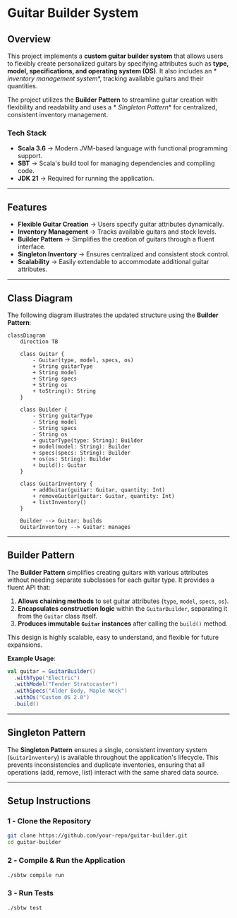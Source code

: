 # **Guitar Builder System**

## **Overview**

This project implements a **custom guitar builder system** that allows users to flexibly create personalized guitars by
specifying attributes such as **type, model, specifications, and operating system (OS)**. It also includes an *
*inventory management system**, tracking available guitars and their quantities.

The project utilizes the **Builder Pattern** to streamline guitar creation with flexibility and readability and uses a *
*Singleton Pattern** for centralized, consistent inventory management.

### **Tech Stack**

- **Scala 3.6** → Modern JVM-based language with functional programming support.
- **SBT** → Scala's build tool for managing dependencies and compiling code.
- **JDK 21** → Required for running the application.

---

## **Features**

- **Flexible Guitar Creation** → Users specify guitar attributes dynamically.  
- **Inventory Management** → Tracks available guitars and stock levels.  
- **Builder Pattern** → Simplifies the creation of guitars through a fluent interface.  
- **Singleton Inventory** → Ensures centralized and consistent stock control.  
- **Scalability** → Easily extendable to accommodate additional guitar attributes.

---

## **Class Diagram**

The following diagram illustrates the updated structure using the **Builder Pattern**:

```mermaid
classDiagram
    direction TB

    class Guitar {
        - Guitar(type, model, specs, os)
        + String guitarType
        + String model
        + String specs
        + String os
        + toString(): String
    }

    class Builder {
        - String guitarType
        - String model
        - String specs
        - String os
        + guitarType(type: String): Builder
        + model(model: String): Builder
        + specs(specs: String): Builder
        + os(os: String): Builder
        + build(): Guitar
    }

    class GuitarInventory {
        + addGuitar(guitar: Guitar, quantity: Int)
        + removeGuitar(guitar: Guitar, quantity: Int)
        + listInventory()
    }

    Builder --> Guitar: builds
    GuitarInventory --> Guitar: manages
```

---

## **Builder Pattern**

The **Builder Pattern** simplifies creating guitars with various attributes without needing separate subclasses for each
guitar type. It provides a fluent API that:

1. **Allows chaining methods** to set guitar attributes (`type`, `model`, `specs`, `os`).
2. **Encapsulates construction logic** within the `GuitarBuilder`, separating it from the `Guitar` class itself.
3. **Produces immutable `Guitar` instances** after calling the `build()` method.

This design is highly scalable, easy to understand, and flexible for future expansions.

**Example Usage**:

```scala
val guitar = GuitarBuilder()
  .withType("Electric")
  .withModel("Fender Stratocaster")
  .withSpecs("Alder Body, Maple Neck")
  .withOs("Custom OS 2.0")
  .build()
```

---

## **Singleton Pattern**

The **Singleton Pattern** ensures a single, consistent inventory system (`GuitarInventory`) is available throughout the
application's lifecycle. This prevents inconsistencies and duplicate inventories, ensuring that all operations (add,
remove, list) interact with the same shared data source.

---

## **Setup Instructions**

### **1️ - Clone the Repository**

```bash
git clone https://github.com/your-repo/guitar-builder.git
cd guitar-builder
```

### **2️ - Compile & Run the Application**

```sh
./sbtw compile run
```

### **3️ - Run Tests**

```sh
./sbtw test
```
